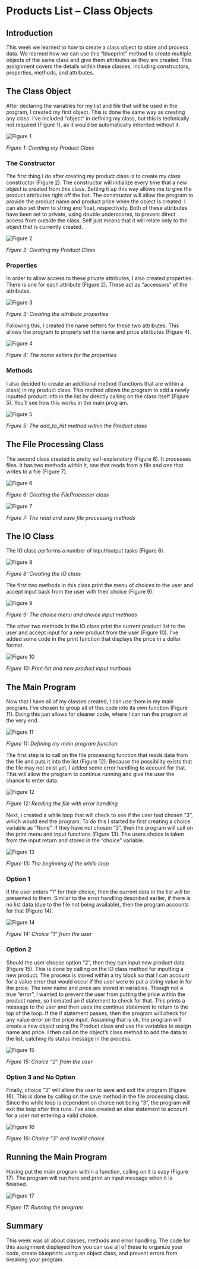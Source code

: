 # Products List – Class Objects

## Introduction
This week we learned to how to create a class object to store and process data.  We learned how we can use this “blueprint” method to create multiple objects of the same class and give them attributes as they are created.  This assignment covers the details within these classes, including constructors, properties, methods, and attributes.

## The Class Object
After declaring the variables for my list and file that will be used in the program, I created my first object. This is done the same way as creating any class. I’ve included “object” in defining my class, but this is technically not required (Figure 1), as it would be automatically inherited without it.

![Figure 1](Figure%201.png "Figure 1")

*Figure 1: Creating my Product Class*

### The Constructor
The first thing I do after creating my product class is to create my class constructor (Figure 2). The constructor will initialize every time that a new object is created from this class. Setting it up this way allows me to give the product attributes right off the bat. The constructor will allow the program to provide the product name and product price when the object is created. I can also set them to string and float, respectively. Both of these attributes have been set to private, using double underscores, to prevent direct access from outside the class. Self just means that it will relate only to the object that is currently created.

![Figure 2](Figure%202.png "Figure 2")

*Figure 2: Creating my Product Class*

### Properties
In order to allow access to these private attributes, I also created properties. There is one for each attribute (Figure 2). These act as “accessors” of the attributes.

![Figure 3](3.png "Figure 3")

*Figure 3: Creating the attribute properties*

Following this, I created the name setters for these two attributes. This allows the program to properly set the name and price attributes (Figure 4).

![Figure 4](4.png "Figure 4")

*Figure 4: The name setters for the properties*

### Methods
I also decided to create an additional method (functions that are within a class) in my product class. This method allows the program to add a newly inputted product info in the list by directly calling on the class itself (Figure 5). You’ll see how this works in the main program.

![Figure 5](5.png "Figure 5")

*Figure 5: The add_to_list method within the Product class*

## The File Processing Class
The second class created is pretty self-explanatory (Figure 6). It processes files. It has two methods within it, one that reads from a file and one that writes to a file (Figure 7).

![Figure 6](6.png "Figure 6")

*Figure 6: Creating the FileProcessor class*

![Figure 7](7.png "Figure 7")

*Figure 7: The read and save file processing methods*

## The IO Class
The IO class performs a number of input/output tasks (Figure 8).

![Figure 8](8.png "Figure 8")

*Figure 8: Creating the IO class*

The first two methods in this class print the menu of choices to the user and accept input back from the user with their choice (Figure 9).

![Figure 9](9.png "Figure 9")

*Figure 9: The choice menu and choice input methods*

The other two methods in the IO class print the current product list to the user and accept input for a new product from the user (Figure 10). I’ve added some code in the print function that displays the price in a dollar format.

![Figure 10](10.png "Figure 10")

*Figure 10: Print list and new product input methods*

## The Main Program
Now that I have all of my classes created, I can use them in my main program. I’ve chosen to group all of this code into its own function (Figure 11). Doing this just allows for cleaner code, where I can run the program at the very end.

![Figure 11](10.png "Figure 11")

*Figure 11: Defining my main program function*

The first step is to call on the file processing function that reads data from the file and puts it into the list (Figure 12). Because the possibility exists that the file may not exist yet, I added some error handling to account for that. This will allow the program to continue running and give the user the chance to enter data.

![Figure 12](12.png "Figure 12")

*Figure 12: Reading the file with error handling*

Next, I created a while loop that will check to see if the user had chosen “3”, which would end the program. To do this I started by first creating a choice variable as “None”.  If they have not chosen “3”, then the program will call on the print menu and input functions (Figure 13).  The users choice is taken from the input return and stored in the “choice” variable.

![Figure 13](13.png "Figure 13")

*Figure 13: The beginning of the while loop*

### Option 1
If the user enters “1” for their choice, then the current data in the list will be presented to them. Similar to the error handling described earlier, if there is no list data (due to the file not being available), then the program accounts for that (Figure 14).

![Figure 14](14.png "Figure 14")

*Figure 14: Choice “1” from the user*

### Option 2
Should the user choose option “2”, then they can input new product data (Figure 15). This is done by calling on the IO class method for inputting a new product. The process is stored within a try block so that I can account for a value error that would occur if the user were to put a string value in for the price.  The new name and price are stored in variables. 
Though not a true “error”, I wanted to prevent the user from putting the price within the product name, so I created an if statement to check for that. This prints a message to the user and then uses the continue statement to return to the top of the loop.
If the if statement passes, then the program will check for any value error on the price input. Assuming that is ok, the program will create a new object using the Product class and use the variables to assign name and price. I then call on the object’s class method to add the data to the list, catching its status message in the process.

![Figure 15](15.png "Figure 15")

*Figure 15: Choice “2” from the user*

### Option 3 and No Option
Finally, choice “3” will allow the user to save and exit the program (Figure 16). This is done by calling on the save method in the file processing class. Since the while loop is dependent on choice not being “3”, the program will exit the loop after this runs. 
I’ve also created an else statement to account for a user not entering a valid choice.

![Figure 16](16.png "Figure 16")

*Figure 16: Choice “3” and invalid choice*

## Running the Main Program
Having put the main program within a function, calling on it is easy (Figure 17). The program will run here and print an input message when it is finished.

![Figure 17](17.png "Figure 17")

*Figure 17: Running the program*

## Summary
This week was all about classes, methods and error handling. The code for this assignment displayed how you can use all of these to organize your code, create blueprints using an object class, and prevent errors from breaking your program.
